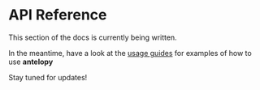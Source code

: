 # API Reference
This section of the docs is currently being written. 

In the meantime, have a look at the [usage guides](../usage/index.md) for examples of how to use **antelopy**

Stay tuned for updates!